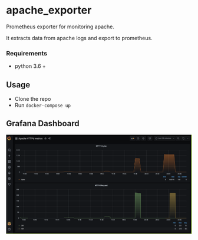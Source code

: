 # apache_exporter

Prometheus exporter for monitoring apache.

It extracts data from apache logs and export to prometheus.

### Requirements

- python 3.6 +

## Usage

- Clone the repo
- Run `docker-compose up`

## Grafana Dashboard

![Grafana Dashboard](docs/grafana_dashboard.png)


